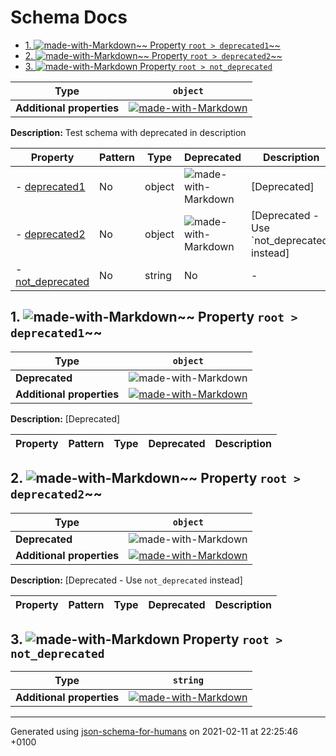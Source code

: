 # Schema Docs

- [1. ![made-with-Markdown](https://img.shields.io/badge/Optional-yellow)~~ Property `root > deprecated1`~~](#deprecated1)
- [2. ![made-with-Markdown](https://img.shields.io/badge/Optional-yellow)~~ Property `root > deprecated2`~~](#deprecated2)
- [3. ![made-with-Markdown](https://img.shields.io/badge/Optional-yellow) Property `root > not_deprecated`](#not_deprecated)

| Type | `object` |
| ---- | --- |
| **Additional properties** |[![made-with-Markdown](https://img.shields.io/badge/Any%20type-allowed-green)](# "Additional Properties of any type are allowed.")|

**Description:** Test schema with deprecated in description

| Property | Pattern | Type | Deprecated | Description |
| -------- | ------- | ---- | ---------- | ----------- |
|-  [deprecated1](#deprecated1)|No|object|![made-with-Markdown](https://img.shields.io/badge/Deprecated-red)|[Deprecated]|
|-  [deprecated2](#deprecated2)|No|object|![made-with-Markdown](https://img.shields.io/badge/Deprecated-red)|[Deprecated - Use \`not_deprecated\` instead]|
|-  [not_deprecated](#not_deprecated)|No|string|No|-|

## <a name="deprecated1"></a>1. ![made-with-Markdown](https://img.shields.io/badge/Optional-yellow)~~ Property `root > deprecated1`~~

| Type | `object` |
| ---- | --- |
| **Deprecated** | ![made-with-Markdown](https://img.shields.io/badge/Deprecated-red) |
| **Additional properties** |[![made-with-Markdown](https://img.shields.io/badge/Any%20type-allowed-green)](# "Additional Properties of any type are allowed.")|

**Description:** [Deprecated]

| Property | Pattern | Type | Deprecated | Description |
| -------- | ------- | ---- | ---------- | ----------- |

## <a name="deprecated2"></a>2. ![made-with-Markdown](https://img.shields.io/badge/Optional-yellow)~~ Property `root > deprecated2`~~

| Type | `object` |
| ---- | --- |
| **Deprecated** | ![made-with-Markdown](https://img.shields.io/badge/Deprecated-red) |
| **Additional properties** |[![made-with-Markdown](https://img.shields.io/badge/Any%20type-allowed-green)](# "Additional Properties of any type are allowed.")|

**Description:** [Deprecated - Use `not_deprecated` instead]

| Property | Pattern | Type | Deprecated | Description |
| -------- | ------- | ---- | ---------- | ----------- |

## <a name="not_deprecated"></a>3. ![made-with-Markdown](https://img.shields.io/badge/Optional-yellow) Property `root > not_deprecated`

| Type | `string` |
| ---- | --- |
| **Additional properties** |[![made-with-Markdown](https://img.shields.io/badge/Any%20type-allowed-green)](# "Additional Properties of any type are allowed.")|

----------------------------------------------------------------------------------------------------------------------------
Generated using [json-schema-for-humans](https://github.com/coveooss/json-schema-for-humans) on 2021-02-11 at 22:25:46 +0100
